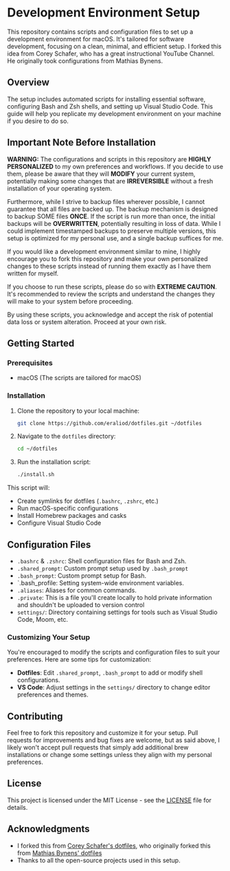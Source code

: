 # Development Environment Setup

This repository contains scripts and configuration files to set up a development environment for macOS. It's tailored for software development, focusing on a clean, minimal, and efficient setup.
I forked this idea from Corey Schafer, who has a great instructional YouTube Channel. He originally took configurations from Mathias Bynens.

## Overview

The setup includes automated scripts for installing essential software, configuring Bash and Zsh shells, and setting up Visual Studio Code. This guide will help you replicate my development environment on your machine if you desire to do so.

## Important Note Before Installation

**WARNING:** The configurations and scripts in this repository are **HIGHLY PERSONALIZED** to my own preferences and workflows. If you decide to use them, please be aware that they will **MODIFY** your current system, potentially making some changes that are **IRREVERSIBLE** without a fresh installation of your operating system.

Furthermore, while I strive to backup files wherever possible, I cannot guarantee that all files are backed up. The backup mechanism is designed to backup SOME files **ONCE**. If the script is run more than once, the initial backups will be **OVERWRITTEN**, potentially resulting in loss of data. While I could implement timestamped backups to preserve multiple versions, this setup is optimized for my personal use, and a single backup suffices for me.

If you would like a development environment similar to mine, I highly encourage you to fork this repository and make your own personalized changes to these scripts instead of running them exactly as I have them written for myself.

If you choose to run these scripts, please do so with **EXTREME CAUTION**. It's recommended to review the scripts and understand the changes they will make to your system before proceeding.

By using these scripts, you acknowledge and accept the risk of potential data loss or system alteration. Proceed at your own risk.

## Getting Started

### Prerequisites

-  macOS (The scripts are tailored for macOS)

### Installation

1. Clone the repository to your local machine:
   ```sh
   git clone https://github.com/eraliod/dotfiles.git ~/dotfiles
   ```
2. Navigate to the `dotfiles` directory:
   ```sh
   cd ~/dotfiles
   ```
3. Run the installation script:
   ```sh
   ./install.sh
   ```

This script will:

-  Create symlinks for dotfiles (`.bashrc`, `.zshrc`, etc.)
-  Run macOS-specific configurations
-  Install Homebrew packages and casks
-  Configure Visual Studio Code

## Configuration Files

-  `.bashrc` & `.zshrc`: Shell configuration files for Bash and Zsh.
-  `.shared_prompt`: Custom prompt setup used by `.bash_prompt`
-  `.bash_prompt`: Custom prompt setup for Bash.
-  `.bash_profile: Setting system-wide environment variables.
-  `.aliases`: Aliases for common commands.
-  `.private`: This is a file you'll create locally to hold private information and shouldn't be uploaded to version control
-  `settings/`: Directory containing settings for tools such as Visual Studio Code, Moom, etc.

### Customizing Your Setup

You're encouraged to modify the scripts and configuration files to suit your preferences. Here are some tips for customization:

-  **Dotfiles**: Edit `.shared_prompt`, `.bash_prompt` to add or modify shell configurations.
-  **VS Code**: Adjust settings in the `settings/` directory to change editor preferences and themes.

## Contributing

Feel free to fork this repository and customize it for your setup. Pull requests for improvements and bug fixes are welcome, but as said above, I likely won't accept pull requests that simply add additional brew installations or change some settings unless they align with my personal preferences.

## License

This project is licensed under the MIT License - see the [LICENSE](LICENSE) file for details.

## Acknowledgments

-  I forked this from [Corey Schafer's dotfiles](https://github.com/CoreyMSchafer/dotfiles), who originally forked this from [Mathias Bynens' dotfiles](https://github.com/mathiasbynens/dotfiles)
-  Thanks to all the open-source projects used in this setup.
